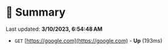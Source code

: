 # 📖 Summary
Last updated: **3/10/2023, 6:54:48 AM**

- `GET` [https://google.com](https://google.com) - **Up** (193ms)
